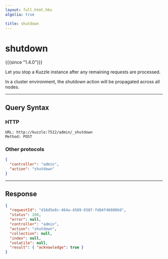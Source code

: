 ```yaml
---
layout: full.html.hbs
algolia: true

title: shutdown
---
```


# shutdown

{{{since "1.4.0"}}}


Let you stop a Kuzzle instance after any remaining requests are processed.

In a cluster environment, the shutdown action will be propagated across all nodes.

---

## Query Syntax

### HTTP

```http
URL: http://kuzzle:7512/admin/_shutdown
Method: POST
```

### Other protocols


```json
{
  "controller": "admin",
  "action": "shutdown"
}
```

---

## Response

```json
{
  "requestId": "d16d5e8c-464a-4589-938f-fd84f46080b9",
  "status": 200,
  "error": null,
  "controller": "admin",
  "action": "shutdown",
  "collection": null,
  "index": null,
  "volatile": null,
  "result": { "acknowledge": true }
}
```

